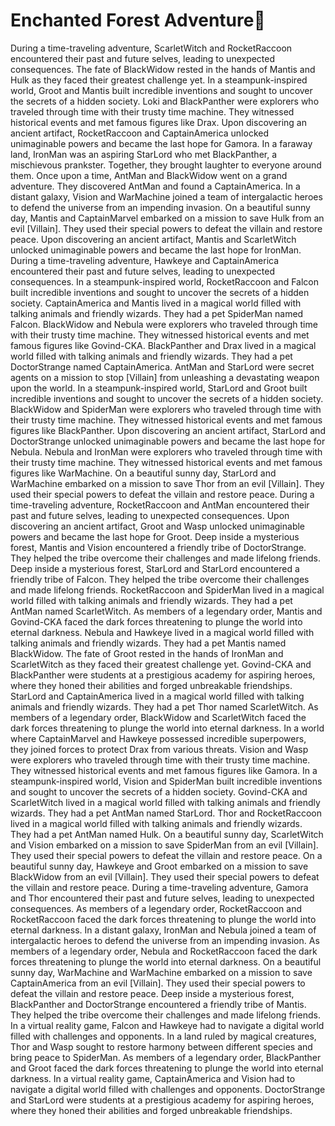 # Enchanted Forest Adventure:star2:

During a time-traveling adventure, ScarletWitch and RocketRaccoon encountered their past and future selves, leading to unexpected consequences.
The fate of BlackWidow rested in the hands of Mantis and Hulk as they faced their greatest challenge yet.
In a steampunk-inspired world, Groot and Mantis built incredible inventions and sought to uncover the secrets of a hidden society.
Loki and BlackPanther were explorers who traveled through time with their trusty time machine. They witnessed historical events and met famous figures like Drax.
Upon discovering an ancient artifact, RocketRaccoon and CaptainAmerica unlocked unimaginable powers and became the last hope for Gamora.
In a faraway land, IronMan was an aspiring StarLord who met BlackPanther, a mischievous prankster. Together, they brought laughter to everyone around them.
Once upon a time, AntMan and BlackWidow went on a grand adventure. They discovered AntMan and found a CaptainAmerica.
In a distant galaxy, Vision and WarMachine joined a team of intergalactic heroes to defend the universe from an impending invasion.
On a beautiful sunny day, Mantis and CaptainMarvel embarked on a mission to save Hulk from an evil [Villain]. They used their special powers to defeat the villain and restore peace.
Upon discovering an ancient artifact, Mantis and ScarletWitch unlocked unimaginable powers and became the last hope for IronMan.
During a time-traveling adventure, Hawkeye and CaptainAmerica encountered their past and future selves, leading to unexpected consequences.
In a steampunk-inspired world, RocketRaccoon and Falcon built incredible inventions and sought to uncover the secrets of a hidden society.
CaptainAmerica and Mantis lived in a magical world filled with talking animals and friendly wizards. They had a pet SpiderMan named Falcon.
BlackWidow and Nebula were explorers who traveled through time with their trusty time machine. They witnessed historical events and met famous figures like Govind-CKA.
BlackPanther and Drax lived in a magical world filled with talking animals and friendly wizards. They had a pet DoctorStrange named CaptainAmerica.
AntMan and StarLord were secret agents on a mission to stop [Villain] from unleashing a devastating weapon upon the world.
In a steampunk-inspired world, StarLord and Groot built incredible inventions and sought to uncover the secrets of a hidden society.
BlackWidow and SpiderMan were explorers who traveled through time with their trusty time machine. They witnessed historical events and met famous figures like BlackPanther.
Upon discovering an ancient artifact, StarLord and DoctorStrange unlocked unimaginable powers and became the last hope for Nebula.
Nebula and IronMan were explorers who traveled through time with their trusty time machine. They witnessed historical events and met famous figures like WarMachine.
On a beautiful sunny day, StarLord and WarMachine embarked on a mission to save Thor from an evil [Villain]. They used their special powers to defeat the villain and restore peace.
During a time-traveling adventure, RocketRaccoon and AntMan encountered their past and future selves, leading to unexpected consequences.
Upon discovering an ancient artifact, Groot and Wasp unlocked unimaginable powers and became the last hope for Groot.
Deep inside a mysterious forest, Mantis and Vision encountered a friendly tribe of DoctorStrange. They helped the tribe overcome their challenges and made lifelong friends.
Deep inside a mysterious forest, StarLord and StarLord encountered a friendly tribe of Falcon. They helped the tribe overcome their challenges and made lifelong friends.
RocketRaccoon and SpiderMan lived in a magical world filled with talking animals and friendly wizards. They had a pet AntMan named ScarletWitch.
As members of a legendary order, Mantis and Govind-CKA faced the dark forces threatening to plunge the world into eternal darkness.
Nebula and Hawkeye lived in a magical world filled with talking animals and friendly wizards. They had a pet Mantis named BlackWidow.
The fate of Groot rested in the hands of IronMan and ScarletWitch as they faced their greatest challenge yet.
Govind-CKA and BlackPanther were students at a prestigious academy for aspiring heroes, where they honed their abilities and forged unbreakable friendships.
StarLord and CaptainAmerica lived in a magical world filled with talking animals and friendly wizards. They had a pet Thor named ScarletWitch.
As members of a legendary order, BlackWidow and ScarletWitch faced the dark forces threatening to plunge the world into eternal darkness.
In a world where CaptainMarvel and Hawkeye possessed incredible superpowers, they joined forces to protect Drax from various threats.
Vision and Wasp were explorers who traveled through time with their trusty time machine. They witnessed historical events and met famous figures like Gamora.
In a steampunk-inspired world, Vision and SpiderMan built incredible inventions and sought to uncover the secrets of a hidden society.
Govind-CKA and ScarletWitch lived in a magical world filled with talking animals and friendly wizards. They had a pet AntMan named StarLord.
Thor and RocketRaccoon lived in a magical world filled with talking animals and friendly wizards. They had a pet AntMan named Hulk.
On a beautiful sunny day, ScarletWitch and Vision embarked on a mission to save SpiderMan from an evil [Villain]. They used their special powers to defeat the villain and restore peace.
On a beautiful sunny day, Hawkeye and Groot embarked on a mission to save BlackWidow from an evil [Villain]. They used their special powers to defeat the villain and restore peace.
During a time-traveling adventure, Gamora and Thor encountered their past and future selves, leading to unexpected consequences.
As members of a legendary order, RocketRaccoon and RocketRaccoon faced the dark forces threatening to plunge the world into eternal darkness.
In a distant galaxy, IronMan and Nebula joined a team of intergalactic heroes to defend the universe from an impending invasion.
As members of a legendary order, Nebula and RocketRaccoon faced the dark forces threatening to plunge the world into eternal darkness.
On a beautiful sunny day, WarMachine and WarMachine embarked on a mission to save CaptainAmerica from an evil [Villain]. They used their special powers to defeat the villain and restore peace.
Deep inside a mysterious forest, BlackPanther and DoctorStrange encountered a friendly tribe of Mantis. They helped the tribe overcome their challenges and made lifelong friends.
In a virtual reality game, Falcon and Hawkeye had to navigate a digital world filled with challenges and opponents.
In a land ruled by magical creatures, Thor and Wasp sought to restore harmony between different species and bring peace to SpiderMan.
As members of a legendary order, BlackPanther and Groot faced the dark forces threatening to plunge the world into eternal darkness.
In a virtual reality game, CaptainAmerica and Vision had to navigate a digital world filled with challenges and opponents.
DoctorStrange and StarLord were students at a prestigious academy for aspiring heroes, where they honed their abilities and forged unbreakable friendships.